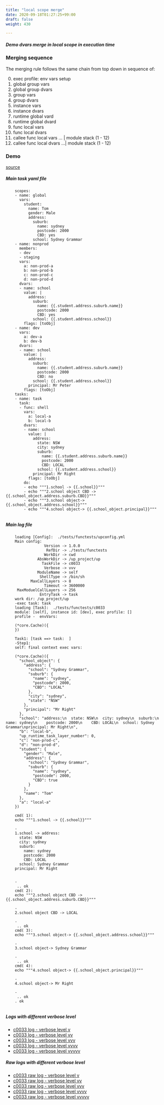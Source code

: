 ```yaml
---
title: "local scope merge"
date: 2020-09-18T01:27:25+99:00
draft: false
weight: 430

---
```


##### Demo dvars merge in local scope in execution time


### Merging sequence



The merging rule follows the same chain from top down in sequence of:

  0. exec profile: env vars setup
  1. global group vars
  2. global group dvars
  3. group vars
  4. group dvars
  5. instance vars
  6. instance dvars
  7. runtime global vard
  8. runtime global dvard
  9. func local vars
  10. func local dvars
  11. callee func local vars ... | module stack (1 - 12)
  12. callee func local dvars ...| module stack (1 - 12)











### Demo








[source](https://github.com/upcmd/up/blob/master/tests/functests/c0033.yml)

##### Main task yaml file
```
    scopes:
    - name: global
      vars:
        student:
          name: Tom
          gender: Male
          address:
            suburb:
              name: sydney
              postcode: 2000
              CBD: yes
            school: Sydney Grammar
    - name: nonprod
      members:
      - dev
      - staging
      vars:
        a: non-prod-a
        b: non-prod-b
        c: non-prod-c
        d: non-prod-d
      dvars:
      - name: school
        value: |
          address:
            suburb:
              name: {{.student.address.suburb.name}}
              postcode: 2000
              CBD: yes
            school: {{.student.address.school}}
        flags: [toObj]
    - name: dev
      vars:
        a: dev-a
        b: dev-b
      dvars:
      - name: school
        value: |
          address:
            suburb:
              name: {{.student.address.suburb.name}}
              postcode: 2000
              CBD: no
            school: {{.student.address.school}}
          principal: Mr Peter
        flags: [toObj]
    tasks:
    - name: task
      task:
      - func: shell
        vars:
          a: local-a
          b: local-b
        dvars:
        - name: school
          value: |
            address:
              state: NSW
              city: sydney
              suburb:
                name: {{.student.address.suburb.name}}
                postcode: 2000
                CBD: LOCAL
              school: {{.student.address.school}}
            principal: Mr Right
          flags: [toObj]
        do:
        - echo """1.school -> {{.school}}"""
        - echo """2.school object CBD -> {{.school_object.address.suburb.CBD}}"""
        - echo """3.school object-> {{.school_object.address.school}}"""
        - echo """4.school object-> {{.school_object.principal}}"""
    
```
##### Main log file
```
    loading [Config]:  ./tests/functests/upconfig.yml
    Main config:
                 Version -> 1.0.0
                  RefDir -> ./tests/functests
                 WorkDir -> cwd
              AbsWorkDir -> /up_project/up
                TaskFile -> c0033
                 Verbose -> vvv
              ModuleName -> self
               ShellType -> /bin/sh
           MaxCallLayers -> 8
                 Timeout -> 3600000
     MaxModuelCallLayers -> 256
               EntryTask -> task
    work dir: /up_project/up
    -exec task: task
    loading [Task]:  ./tests/functests/c0033
    module: [self], instance id: [dev], exec profile: []
    profile -  envVars:
    
    (*core.Cache)({
    })
    
    Task1: [task ==> task:  ]
    -Step1:
    self: final context exec vars:
    
    (*core.Cache)({
      "school_object": {
        "address": {
          "school": "Sydney Grammar",
          "suburb": {
            "name": "sydney",
            "postcode": 2000,
            "CBD": "LOCAL"
          },
          "city": "sydney",
          "state": "NSW"
        },
        "principal": "Mr Right"
      },
      "school": "address:\n  state: NSW\n  city: sydney\n  suburb:\n    name: sydney\n    postcode: 2000\n    CBD: LOCAL\n  school: Sydney Grammar\nprincipal: Mr Right\n",
      "b": "local-b",
      "up_runtime_task_layer_number": 0,
      "c": "non-prod-c",
      "d": "non-prod-d",
      "student": {
        "gender": "Male",
        "address": {
          "school": "Sydney Grammar",
          "suburb": {
            "name": "sydney",
            "postcode": 2000,
            "CBD": true
          }
        },
        "name": "Tom"
      },
      "a": "local-a"
    })
    
    cmd( 1):
    echo """1.school -> {{.school}}"""
    
    -
    1.school -> address:
      state: NSW
      city: sydney
      suburb:
        name: sydney
        postcode: 2000
        CBD: LOCAL
      school: Sydney Grammar
    principal: Mr Right
    
    
    -
     .. ok
    cmd( 2):
    echo """2.school object CBD -> {{.school_object.address.suburb.CBD}}"""
    
    -
    2.school object CBD -> LOCAL
    
    -
     .. ok
    cmd( 3):
    echo """3.school object-> {{.school_object.address.school}}"""
    
    -
    3.school object-> Sydney Grammar
    
    -
     .. ok
    cmd( 4):
    echo """4.school object-> {{.school_object.principal}}"""
    
    -
    4.school object-> Mr Right
    
    -
     .. ok
    . ok
    
```


##### Logs with different verbose level
* [c0033 log - verbose level v](../../logs/c0033_v)
* [c0033 log - verbose level vv](../../logs/c0033_vv)
* [c0033 log - verbose level vvv](../../logs/c0033_vvvv)
* [c0033 log - verbose level vvvv](../../logs/c0033_vvvv)
* [c0033 log - verbose level vvvvv](../../logs/c0033_vvvvv)

##### Raw logs with different verbose level
* [c0033 raw log - verbose level v](../../reflogs/c0033_v.log)
* [c0033 raw log - verbose level vv](../../reflogs/c0033_vv.log)
* [c0033 raw log - verbose level vvv](../../reflogs/c0033_vvv.log)
* [c0033 raw log - verbose level vvvv](../../reflogs/c0033_vvvv.log)
* [c0033 raw log - verbose level vvvvv](../../reflogs/c0033_vvvvv.log)







